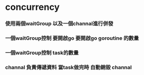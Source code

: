 # concurrency 

### 使用兩個waitGroup 以及一個channal進行併發
### 一個waitGroup控制 要開啟go 要開啟go goroutine 的數量
### 一個waitGroup控制 task的數量

### channal 負責傳遞資料 當task做完時 自動銷毀 channal
 